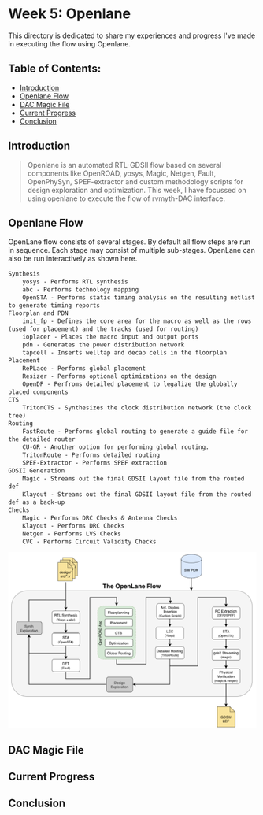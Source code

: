 # Week 5: Openlane

This directory is dedicated to share my experiences and progress I've made in executing the flow using Openlane.

## Table of Contents:
   - [Introduction](https://github.com/harishMadhavan1010/RISC-V-based-SOC/blob/main/Week%205/README.md#introduction)
   - [Openlane Flow](https://github.com/harishMadhavan1010/RISC-V-based-SOC/blob/main/Week%205/README.md#openlane-flow)
   - [DAC Magic File](https://github.com/harishMadhavan1010/RISC-V-based-SOC/blob/main/Week%205/README.md#dac-magic-file)
   - [Current Progress](https://github.com/harishMadhavan1010/RISC-V-based-SOC/blob/main/Week%205/README.md#current-progress)
   - [Conclusion](https://github.com/harishMadhavan1010/RISC-V-based-SOC/blob/main/Week%205/README.md#conclusion)

## Introduction

> Openlane is an automated RTL-GDSII flow based on several components like OpenROAD, yosys, Magic, Netgen, Fault, OpenPhySyn, SPEF-extractor and custom methodology scripts for design exploration and optimization. This week, I have focussed on using openlane to execute the flow of rvmyth-DAC interface.

## Openlane Flow

OpenLane flow consists of several stages. By default all flow steps are run in sequence. Each stage may consist of multiple sub-stages. OpenLane can also be run interactively as shown here.

    Synthesis
        yosys - Performs RTL synthesis
        abc - Performs technology mapping
        OpenSTA - Performs static timing analysis on the resulting netlist to generate timing reports
    Floorplan and PDN
        init_fp - Defines the core area for the macro as well as the rows (used for placement) and the tracks (used for routing)
        ioplacer - Places the macro input and output ports
        pdn - Generates the power distribution network
        tapcell - Inserts welltap and decap cells in the floorplan
    Placement
        RePLace - Performs global placement
        Resizer - Performs optional optimizations on the design
        OpenDP - Perfroms detailed placement to legalize the globally placed components
    CTS
        TritonCTS - Synthesizes the clock distribution network (the clock tree)
    Routing
        FastRoute - Performs global routing to generate a guide file for the detailed router
        CU-GR - Another option for performing global routing.
        TritonRoute - Performs detailed routing
        SPEF-Extractor - Performs SPEF extraction
    GDSII Generation
        Magic - Streams out the final GDSII layout file from the routed def
        Klayout - Streams out the final GDSII layout file from the routed def as a back-up
    Checks
        Magic - Performs DRC Checks & Antenna Checks
        Klayout - Performs DRC Checks
        Netgen - Performs LVS Checks
        CVC - Performs Circuit Validity Checks


![DAC](../Week%206/images/Capture6.png)

## DAC Magic File



## Current Progress



## Conclusion



